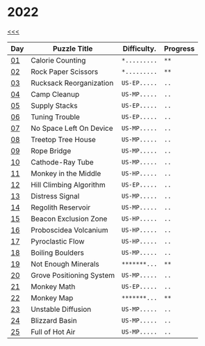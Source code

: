 # 2022

[<<<](../README.md)

| Day                   | Puzzle Title                                  | Difficulty.  | Progress |
|-----------------------|-----------------------------------------------|--------------|----------|
| [01](./d01/README.md) | Calorie Counting                              | `*.........` | `**`     |
| [02](./d02/README.md) | Rock Paper Scissors                           | `*.........` | `**`     |
| [03](./d03/README.md) | Rucksack Reorganization                       | `US-EP.....` | `..`     |
| [04](./d04/README.md) | Camp Cleanup                                  | `US-MP.....` | `..`     |
| [05](./d05/README.md) | Supply Stacks                                 | `US-EP.....` | `..`     |
| [06](./d06/README.md) | Tuning Trouble                                | `US-EP.....` | `..`     |
| [07](./d07/README.md) | No Space Left On Device                       | `US-MP.....` | `..`     |
| [08](./d08/README.md) | Treetop Tree House                            | `US-MP.....` | `..`     |
| [09](./d09/README.md) | Rope Bridge                                   | `US-MP.....` | `..`     |
| [10](./d10/README.md) | Cathode-Ray Tube                              | `US-MP.....` | `..`     |
| [11](./d11/README.md) | Monkey in the Middle                          | `US-HP.....` | `..`     |
| [12](./d12/README.md) | Hill Climbing Algorithm                       | `US-EP.....` | `..`     |
| [13](./d13/README.md) | Distress Signal                               | `US-MP.....` | `..`     |
| [14](./d14/README.md) | Regolith Reservoir                            | `US-MP.....` | `..`     |
| [15](./d15/README.md) | Beacon Exclusion Zone                         | `US-HP.....` | `..`     |
| [16](./d16/README.md) | Proboscidea Volcanium                         | `US-HP.....` | `..`     |
| [17](./d17/README.md) | Pyroclastic Flow                              | `US-HP.....` | `..`     |
| [18](./d18/README.md) | Boiling Boulders                              | `US-MP.....` | `..`     |
| [19](./d19/README.md) | Not Enough Minerals                           | `*******...` | `**`     |
| [20](./d20/README.md) | Grove Positioning System                      | `US-MP.....` | `..`     |
| [21](./d21/README.md) | Monkey Math                                   | `US-EP.....` | `..`     |
| [22](./d22/README.md) | Monkey Map                                    | `*******...` | `**`     |
| [23](./d23/README.md) | Unstable Diffusion                            | `US-MP.....` | `..`     |
| [24](./d24/README.md) | Blizzard Basin                                | `US-MP.....` | `..`     |
| [25](./d25/README.md) | Full of Hot Air                               | `US-MP.....` | `..`     |
